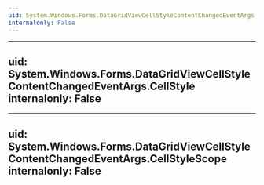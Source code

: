 ```yaml
---
uid: System.Windows.Forms.DataGridViewCellStyleContentChangedEventArgs
internalonly: False
---
```


---
uid: System.Windows.Forms.DataGridViewCellStyleContentChangedEventArgs.CellStyle
internalonly: False
---

---
uid: System.Windows.Forms.DataGridViewCellStyleContentChangedEventArgs.CellStyleScope
internalonly: False
---
